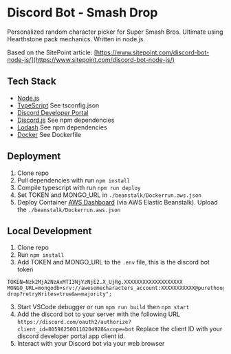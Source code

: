 # Discord Bot - Smash Drop

Personalized random character picker for Super Smash Bros. Ultimate using Hearthstone pack mechanics.  Written in node.js.

Based on the SitePoint article: [https://www.sitepoint.com/discord-bot-node-js/](https://www.sitepoint.com/discord-bot-node-js/)

## Tech Stack

- [Node.js](http://nodejs.org/)
- [TypeScript]() See tsconfig.json
- [Discord Developer Portal](https://discord.com/developers/applications)
- [Discord.js]() See npm dependencies
- [Lodash]() See npm dependencies
- [Docker]() See Dockerfile

## Deployment

1. Clone repo
2. Pull dependencies with run `npm install`
3. Compile typescript with run `npm run deploy`
4. Set TOKEN and MONGO_URL in `./beanstalk/Dockerrun.aws.json`
5. Deploy Container [AWS Dashboard](https://us-east-2.console.aws.amazon.com/elasticbeanstalk/home?region=us-east-2#/environment/dashboard?applicationName=discord-bot-smash-drop&environmentId=e-aruk3as8fy) (via AWS Elastic Beanstalk).  Upload the `./beanstalk/Dockerrun.aws.json`

## Local Development

1. Clone repo
2. Run `npm install`
3. Add TOKEN and MONGO_URL to the `.env` file, this is the discord bot token
```
TOKEN=Nzk2MjA2NzAxMTI3NjYzNjE2.X_UjRg.XXXXXXXXXXXXXXXXXXX
MONGO_URL=mongodb+srv://awesomecharacters_account:XXXXXXXXXXX@purethoughtlabs.ds2lz.mongodb.net/smash-drop?retryWrites=true&w=majority";

```
3. Start VSCode debugger or run `npm run build` then `npm start`
4. Add the discord bot to your server with the following URL
`https://discord.com/oauth2/authorize?client_id=805982500110204928&scope=bot`
Replace the client ID with your discord developer portal app client id.
5. Interact with your Discord bot via your web browser

